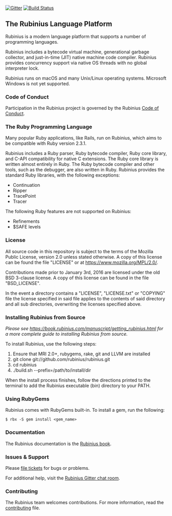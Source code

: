 [![Gitter](https://badges.gitter.im/Join%20Chat.svg)](https://gitter.im/rubinius/rubinius?utm_source=badge&utm_medium=badge&utm_campaign=pr-badge) [![Build Status](https://travis-ci.org/rubinius/rubinius.svg?branch=master)](https://travis-ci.org/rubinius/rubinius)

## The Rubinius Language Platform

Rubinius is a modern language platform that supports a number of programming languages.

Rubinius includes a bytecode virtual machine, generational garbage collector, and just-in-time (JIT) native machine code compiler. Rubinius provides concurrency support via native OS threads with no global interpreter lock.

Rubinius runs on macOS and many Unix/Linux operating systems. Microsoft Windows is not yet supported.

### Code of Conduct

Participation in the Rubinius project is governed by the Rubinius [Code of Conduct](https://rubinius.com/code-of-conduct/).

### The Ruby Programming Language

Many popular Ruby applications, like Rails, run on Rubinius, which aims to be compatible with Ruby version 2.3.1.

Rubinius includes a Ruby parser, Ruby bytecode compiler, Ruby core library, and C-API compatibility for native C extensions. The Ruby core library is written almost entirely in Ruby. The Ruby bytecode compiler and other tools, such as the debugger, are also written in Ruby.  Rubinius provides the standard Ruby libraries, with the following exceptions:

* Continuation
* Ripper
* TracePoint
* Tracer

The following Ruby features are not supported on Rubinius:

* Refinements
* $SAFE levels

### License

All source code in this repository is subject to the terms of the Mozilla Public License, version 2.0 unless stated otherwise. A copy of this license can be found the file "LICENSE" or at <https://www.mozilla.org/MPL/2.0/>.

Contributions made prior to January 3rd, 2016 are licensed under the old BSD 3-clause license. A copy of this license can be found in the file "BSD_LICENSE".

In the event a directory contains a "LICENSE", "LICENSE.txt" or "COPYING" file the license specified in said file applies to the contents of said directory and all sub directories, overwriting the licenses specified above.

### Installing Rubinius from Source

*Please see https://book.rubinius.com/manuscript/getting_rubinius.html
for a more complete guide to installing Rubinius from source.*

To install Rubinius, use the following steps:

1. Ensure that MRI 2.0+, rubygems, rake, git and LLVM are installed
2. git clone git://github.com/rubinius/rubinius.git
3. cd rubinius
4. ./build.sh --prefix=/path/to/install/dir

When the install process finishes, follow the directions printed to the terminal to add the Rubinius executable (bin) directory to your PATH.

### Using RubyGems

Rubinius comes with RubyGems built-in. To install a gem, run the following:

    $ rbx -S gem install <gem_name>

### Documentation

The Rubinius documentation is the [Rubinius book](https://rubinius.com/book/).

### Issues & Support

Please [file tickets](http://github.com/rubinius/rubinius/issues) for bugs or problems.

For additional help, visit the [Rubinius Gitter chat room](https://gitter.im/rubinius/rubinius).

### Contributing

The Rubinius team welcomes contributions. For more information, read the [contributing](https://github.com/rubinius/rubinius/blob/master/.github/contributing.md) file.
